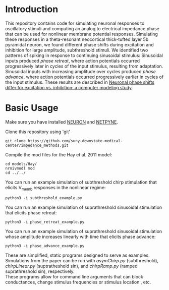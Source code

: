 # Introduction
This repository contains code for simulating neuronal responses to oscillatory stimuli and 
computing an analog to electrical impedance phase that can be used for nonlinear membrane 
potential responses.
Simulating these responses in a theta-resonant neocortical thick-tufted layer 5b pyramidal neuron,
we found different phase shifts during excitation and inhibition for large amplitude, subthreshold stimuli.
We identified two patterns of spiking in response to continuing sinusoidal stimulus: 
Sinusoidal inputs produced *phase retreat*, where action potentials occurred progressively later in cycles of the input stimulus, resulting from adaptation.
Sinusoidal inputs with increasing amplitude over cycles produced *phase advance*, where action potentials occurred progressively earlier in cycles of the input stimulus.
These results are described in [Neuronal phase shifts differ for excitation vs. inhibition: a computer modeling study](https://www.biorxiv.org/content/10.1101/2023.03.20.533519v1).

# Basic Usage
Make sure you have installed [NEURON](https://www.neuron.yale.edu/neuron/) and [NETPYNE](http://netpyne.org/).

Clone this repository using 'git'
```
git clone https://github.com/suny-downstate-medical-center/impedance_methods.git
```

Compile the mod files for the Hay et al. 2011 model:
```
cd models/Hay/
nrnivmodl mod 
cd ../../
```

You can run an example simulation of subthreshold chirp stimulation that elicits 
V<sub>memb</sub> responses in the nonlinear regime:
```
python3 -i subthreshold_example.py 
```

You can run an example simulation of suprathreshold sinusoidal stimulation that elicits 
phase retreat:
```
python3 -i phase_retreat_example.py 
```

You can run an example simulation of suprathreshold sinusoidal stimulation whose amplitude increases linearly with time that elicits 
phase advance:
```
python3 -i phase_advance_example.py 
```

These are simplified, static programs designed to serve as examples.  
Simulations from the paper can be run with *asymChirp.py* (subthreshold), *chirpLinear.py* (suptratheshold sin), and *chirpRamp.py* (ramped suprathreshold sin), respectively.  
These programs allow for command line arguments that can block conductances, change stimulus frequencies or stimulus location , etc.